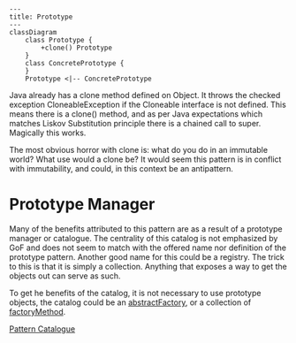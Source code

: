 ```mermaid
---
title: Prototype
---
classDiagram
    class Prototype {
        +clone() Prototype
    }
    class ConcretePrototype {
    }
    Prototype <|-- ConcretePrototype
```

Java already has a clone method defined on Object. It throws the checked
exception CloneableException if the Cloneable interface is not defined. This means
there is a clone() method, and as per Java expectations which matches Liskov
Substitution principle there is a chained call to super. Magically this works.

The most obvious horror with clone is: what do you do in an immutable world?
What use would a clone be? It would seem this pattern is in conflict with
immutability, and could, in this context be an antipattern.

# Prototype Manager

Many of the benefits attributed to this pattern are as a result of a prototype
manager or catalogue. The centrality of this catalog is not emphasized by GoF
and does not seem to match with the offered name nor definition of the prototype
pattern. Another good name for this could be a registry. The trick to this is
that it is simply a collection. Anything that exposes a way to get the objects
out can serve as such.

To get he benefits of the catalog, it is not necessary to use prototype objects,
the catalog could be an
[abstractFactory](../abstractFactory/AbstractFactory.md), or a collection of
[factoryMethod](../factoryMethod/FactoryMethod.md).

[Pattern Catalogue](../../Catalogue.md)